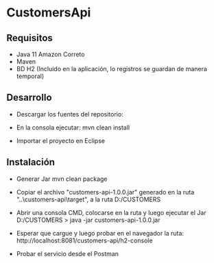 # CustomersApi

Requisitos
---------
- Java 11 Amazon Correto
- Maven
- BD H2 (Incluido en la aplicación, lo registros se guardan de manera temporal)

Desarrollo
-----------
* Descargar los fuentes del repositorio:
  
* En la consola ejecutar:
  mvn clean install
   
* Importar el proyecto en Eclipse

Instalación
---------
* Generar Jar
  mvn clean package

* Copiar el archivo "customers-api-1.0.0.jar" generado en la ruta "..\customers-api\target", a la ruta D:/CUSTOMERS
* Abrir una consola CMD, colocarse en la ruta y luego ejecutar el Jar
  D:/CUSTOMERS > java -jar customers-api-1.0.0.jar

* Esperar que cargue y luego probar en el navegador la ruta:
  http://localhost:8081/customers-api/h2-console

* Probar el servicio desde el Postman
